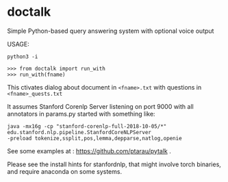 # doctalk
Simple Python-based query  answering system with optional voice output

USAGE:

```
python3 -i

>>> from doctalk import run_with
>>> run_with(fname)
```
This ctivates dialog about document in ```<fname>.txt``` with questions in ```<fname>_quests.txt```
  
It assumes Stanford Corenlp Server listening on port 9000 with all annotators in params.py started with something like:

```
java -mx16g -cp "stanford-corenlp-full-2018-10-05/*" edu.stanford.nlp.pipeline.StanfordCoreNLPServer 
-preload tokenize,ssplit,pos,lemma,depparse,natlog,openie
```

See some examples at : https://github.com/ptarau/pytalk .

Please see the install hints for stanfordnlp, that might involve torch binaries, and require anaconda on some systems.

